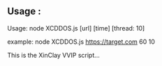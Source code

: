 ## Usage :
Usage: node XCDDOS.js [url] [time] [thread: 10]

example: node XCDDOS.js https://target.com 60 10



This is the XinClay VVIP script...
